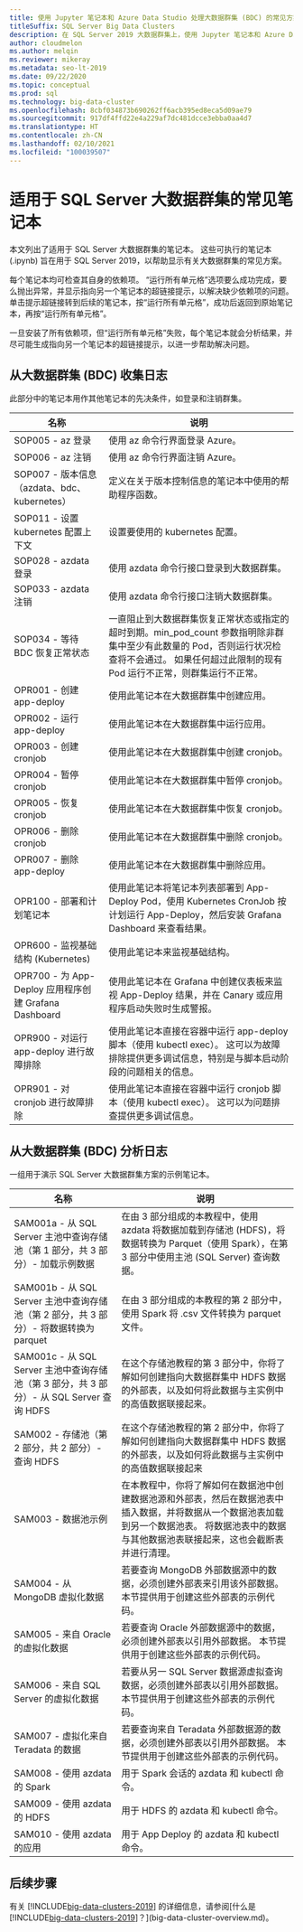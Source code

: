 ```yaml
---
title: 使用 Jupyter 笔记本和 Azure Data Studio 处理大数据群集 (BDC) 的常见方案
titleSuffix: SQL Server Big Data Clusters
description: 在 SQL Server 2019 大数据群集上，使用 Jupyter 笔记本和 Azure Data Studio 处理 BDC 的常见方案。
author: cloudmelon
ms.author: melqin
ms.reviewer: mikeray
ms.metadata: seo-lt-2019
ms.date: 09/22/2020
ms.topic: conceptual
ms.prod: sql
ms.technology: big-data-cluster
ms.openlocfilehash: 8cbf034873b690262ff6acb395ed8eca5d09ae79
ms.sourcegitcommit: 917df4ffd22e4a229af7dc481dcce3ebba0aa4d7
ms.translationtype: HT
ms.contentlocale: zh-CN
ms.lasthandoff: 02/10/2021
ms.locfileid: "100039507"
---
```

# <a name="common-notebooks-for-sql-server-big-data-clusters"></a>适用于 SQL Server 大数据群集的常见笔记本

本文列出了适用于 SQL Server 大数据群集的笔记本。 这些可执行的笔记本 (.ipynb) 旨在用于 SQL Server 2019，以帮助显示有关大数据群集的常见方案。

每个笔记本均可检查其自身的依赖项。 “运行所有单元格”选项要么成功完成，要么抛出异常，并显示指向另一个笔记本的超链接提示，以解决缺少依赖项的问题。 单击提示超链接转到后续的笔记本，按“运行所有单元格”，成功后返回到原始笔记本，再按“运行所有单元格”。

一旦安装了所有依赖项，但“运行所有单元格”失败，每个笔记本就会分析结果，并尽可能生成指向另一个笔记本的超链接提示，以进一步帮助解决问题。

## <a name="gathering-logs-from-big-data-cluster-bdc"></a>从大数据群集 (BDC) 收集日志

此部分中的笔记本用作其他笔记本的先决条件，如登录和注销群集。

|名称 |说明 |
|---|---|
|SOP005 - az 登录|使用 az 命令行界面登录 Azure。 |
|SOP006 - az 注销|使用 az 命令行界面注销 Azure。|
|SOP007 - 版本信息（azdata、bdc、kubernetes）|定义在关于版本控制信息的笔记本中使用的帮助程序函数。|
|SOP011 - 设置 kubernetes 配置上下文|设置要使用的 kubernetes 配置。 |
|SOP028 - azdata 登录|使用 azdata 命令行接口登录到大数据群集。 |
|SOP033 - azdata 注销|使用 azdata 命令行接口注销大数据群集。 |
|SOP034 - 等待 BDC 恢复正常状态|一直阻止到大数据群集恢复正常状态或指定的超时到期。min_pod_count 参数指明除非群集中至少有此数量的 Pod，否则运行状况检查将不会通过。 如果任何超过此限制的现有 Pod 运行不正常，则群集运行不正常。|
|OPR001 - 创建 app-deploy|使用此笔记本在大数据群集中创建应用。 |
|OPR002 - 运行 app-deploy|使用此笔记本在大数据群集中运行应用。 |
|OPR003 - 创建 cronjob|使用此笔记本在大数据群集中创建 cronjob。 |
|OPR004 - 暂停 cronjob|使用此笔记本在大数据群集中暂停 cronjob。 |
|OPR005 - 恢复 cronjob|使用此笔记本在大数据群集中恢复 cronjob。 |
|OPR006 - 删除 cronjob|使用此笔记本在大数据群集中删除 cronjob。 |
|OPR007 - 删除 app-deploy|使用此笔记本在大数据群集中删除应用。 |
|OPR100 - 部署和计划笔记本|使用此笔记本将笔记本列表部署到 App-Deploy Pod，使用 Kubernetes CronJob 按计划运行 App-Deploy，然后安装 Grafana Dashboard 来查看结果。|
|OPR600 - 监视基础结构 (Kubernetes)|使用此笔记本来监视基础结构。|
|OPR700 - 为 App-Deploy 应用程序创建 Grafana Dashboard|使用此笔记本在 Grafana 中创建仪表板来监视 App-Deploy 结果，并在 Canary 或应用程序启动失败时生成警报。|
|OPR900 - 对运行 app-deploy 进行故障排除|使用此笔记本直接在容器中运行 app-deploy 脚本（使用 kubectl exec）。 这可以为故障排除提供更多调试信息，特别是与脚本启动阶段的问题相关的信息。|
|OPR901 - 对 cronjob 进行故障排除|使用此笔记本直接在容器中运行 cronjob 脚本（使用 kubectl exec）。 这可以为问题排查提供更多调试信息。|


## <a name="analyze-logs-from-big-data-clusters-bdc"></a>从大数据群集 (BDC) 分析日志

一组用于演示 SQL Server 大数据群集方案的示例笔记本。

|名称 |说明 |
|---|---|
|SAM001a - 从 SQL Server 主池中查询存储池（第 1 部分，共 3 部分）- 加载示例数据|在由 3 部分组成的本教程中，使用 azdata 将数据加载到存储池 (HDFS)，将数据转换为 Parquet（使用 Spark），在第 3 部分中使用主池 (SQL Server) 查询数据。 |
|SAM001b - 从 SQL Server 主池中查询存储池（第 2 部分，共 3 部分）- 将数据转换为 parquet|在由 3 部分组成的本教程的第 2 部分中，使用 Spark 将 .csv 文件转换为 parquet 文件。|
|SAM001c - 从 SQL Server 主池中查询存储池（第 3 部分，共 3 部分）- 从 SQL Server 查询 HDFS|在这个存储池教程的第 3 部分中，你将了解如何创建指向大数据群集中 HDFS 数据的外部表，以及如何将此数据与主实例中的高值数据联接起来。|
|SAM002 - 存储池（第 2 部分，共 2 部分）- 查询 HDFS|在这个存储池教程的第 2 部分中，你将了解如何创建指向大数据群集中 HDFS 数据的外部表，以及如何将此数据与主实例中的高值数据联接起来|
|SAM003 - 数据池示例|在本教程中，你将了解如何在数据池中创建数据池源和外部表，然后在数据池表中插入数据，并将数据从一个数据池表加载到另一个数据池表。 将数据池表中的数据与其他数据池表联接起来，这也会截断表并进行清理。 |
|SAM004 - 从 MongoDB 虚拟化数据|若要查询 MongoDB 外部数据源中的数据，必须创建外部表来引用该外部数据。 本节提供用于创建这些外部表的示例代码。|
|SAM005 - 来自 Oracle 的虚拟化数据|若要查询 Oracle 外部数据源中的数据，必须创建外部表以引用外部数据。 本节提供用于创建这些外部表的示例代码。|
|SAM006 - 来自 SQL Server 的虚拟化数据|若要从另一 SQL Server 数据源虚拟查询数据，必须创建外部表以引用外部数据。 本节提供用于创建这些外部表的示例代码。|
|SAM007 - 虚拟化来自 Teradata 的数据|若要查询来自 Teradata 外部数据源的数据，必须创建外部表以引用外部数据。 本节提供用于创建这些外部表的示例代码。|
|SAM008 - 使用 azdata 的 Spark|用于 Spark 会话的 azdata 和 kubectl 命令。|
|SAM009 - 使用 azdata 的 HDFS|用于 HDFS 的 azdata 和 kubectl 命令。|
|SAM010 - 使用 azdata 的应用|用于 App Deploy 的 azdata 和 kubectl 命令。 |

## <a name="next-steps"></a>后续步骤

有关 [!INCLUDE[big-data-clusters-2019](../includes/ssbigdataclusters-ss-nover.md)] 的详细信息，请参阅[什么是 [!INCLUDE[big-data-clusters-2019](../includes/ssbigdataclusters-ver15.md)]？](big-data-cluster-overview.md)。
